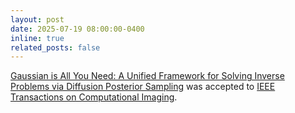 ```yaml
---
layout: post
date: 2025-07-19 08:00:00-0400
inline: true
related_posts: false
---
```


 [Gaussian is All You Need: A Unified Framework for Solving Inverse Problems via Diffusion Posterior Sampling](https://arxiv.org/abs/2409.08906) was accepted to [IEEE Transactions on Computational Imaging](https://ieeexplore.ieee.org/xpl/RecentIssue.jsp?punumber=6745852).